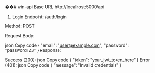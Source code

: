 ��#   w i n - a p i 
 Base URL http://localhost:5000/api
1. Login
Endpoint: /auth/login

Method: POST

Request Body:

json
Copy code
{
    "email": "user@example.com",
    "password": "password123"
}
Response:

Success (200):
json
Copy code
{
    "token": "your_jwt_token_here"
}
Error (401):
json
Copy code
{
    "message": "Invalid credentials"
}
 
